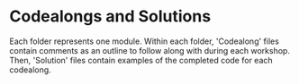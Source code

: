 # Codealongs and Solutions

Each folder represents one module. Within each folder, 'Codealong' files contain comments as an outline to follow along with during each workshop. Then, 'Solution' files contain examples of the completed code for each codealong.